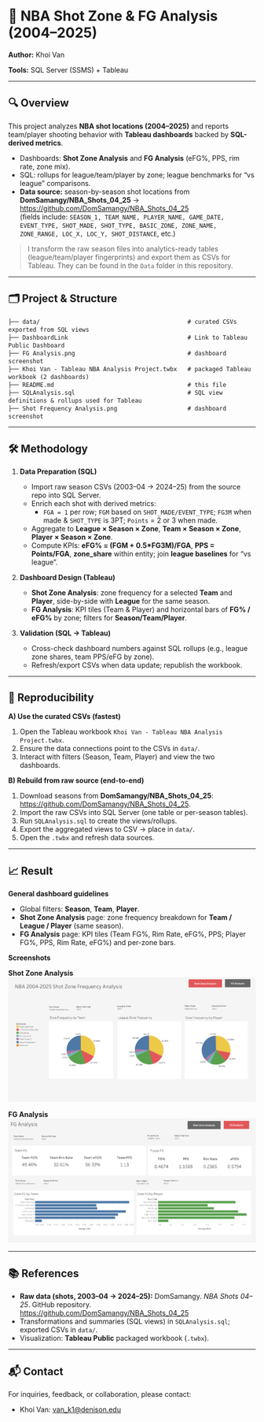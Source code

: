 # 🏀 NBA Shot Zone & FG Analysis (2004–2025)

**Author:** Khoi Van

**Tools:** SQL Server (SSMS) + Tableau

---

## 🔍 Overview
This project analyzes **NBA shot locations (2004–2025)** and reports team/player shooting behavior with **Tableau dashboards** backed by **SQL-derived metrics**.

- Dashboards: **Shot Zone Analysis** and **FG Analysis** (eFG%, PPS, rim rate, zone mix).
- SQL: rollups for league/team/player by zone; league benchmarks for “vs league” comparisons.
- **Data source:** season-by-season shot locations from  
  **DomSamangy/NBA_Shots_04_25** → <https://github.com/DomSamangy/NBA_Shots_04_25>  
  (fields include: `SEASON_1, TEAM_NAME, PLAYER_NAME, GAME_DATE, EVENT_TYPE, SHOT_MADE, SHOT_TYPE, BASIC_ZONE, ZONE_NAME, ZONE_RANGE, LOC_X, LOC_Y, SHOT_DISTANCE`, etc.)

> I transform the raw season files into analytics-ready tables (league/team/player fingerprints) and export them as CSVs for Tableau. They can be found in the `Data` folder in this repository.

---

## 🗂 Project & Structure
```
├── data/                                          # curated CSVs exported from SQL views
├── DashboardLink                                  # Link to Tableau Public Dashboard
├── FG Analysis.png                                # dashboard screenshot
├── Khoi Van - Tableau NBA Analysis Project.twbx   # packaged Tableau workbook (2 dashboards)
├── README.md                                      # this file
├── SQLAnalysis.sql                                # SQL view definitions & rollups used for Tableau
├── Shot Frequency Analysis.png                    # dashboard screenshot

```

---

## 🛠 Methodology
1. **Data Preparation (SQL)**
   - Import raw season CSVs (2003–04 → 2024–25) from the source repo into SQL Server.
   - Enrich each shot with derived metrics:
     - `FGA = 1` per row; `FGM` based on `SHOT_MADE/EVENT_TYPE`; `FG3M` when made & `SHOT_TYPE` is 3PT; `Points` = 2 or 3 when made.
   - Aggregate to **League × Season × Zone**, **Team × Season × Zone**, **Player × Season × Zone**.
   - Compute KPIs: **eFG% = (FGM + 0.5*FG3M)/FGA**, **PPS = Points/FGA**, **zone_share** within entity; join **league baselines** for “vs league”.

2. **Dashboard Design (Tableau)**
   - **Shot Zone Analysis**: zone frequency for a selected **Team** and **Player**, side-by-side with **League** for the same season.
   - **FG Analysis**: KPI tiles (Team & Player) and horizontal bars of **FG% / eFG%** by zone; filters for **Season/Team/Player**.

3. **Validation (SQL → Tableau)**
   - Cross-check dashboard numbers against SQL rollups (e.g., league zone shares, team PPS/eFG by zone).
   - Refresh/export CSVs when data update; republish the workbook.

---

## 🔁 Reproducibility

**A) Use the curated CSVs (fastest)**
1. Open the Tableau workbook `Khoi Van - Tableau NBA Analysis Project.twbx`.
2. Ensure the data connections point to the CSVs in `data/`.
3. Interact with filters (Season, Team, Player) and view the two dashboards.

**B) Rebuild from raw source (end-to-end)**
1. Download seasons from **DomSamangy/NBA_Shots_04_25**: <https://github.com/DomSamangy/NBA_Shots_04_25>.  
2. Import the raw CSVs into SQL Server (one table or per-season tables).  
3. Run `SQLAnalysis.sql` to create the views/rollups.  
4. Export the aggregated views to CSV → place in `data/`.  
5. Open the `.twbx` and refresh data sources.

---

## 📈 Result

**General dashboard guidelines**
- Global filters: **Season**, **Team**, **Player**.  
- **Shot Zone Analysis** page: zone frequency breakdown for **Team / League / Player** (same season).  
- **FG Analysis** page: KPI tiles (Team FG%, Rim Rate, eFG%, PPS; Player FG%, PPS, Rim Rate, eFG%) and per-zone bars.

**Screenshots**

**Shot Zone Analysis**  
![Shot Zone Analysis](Shot%20Frequency%20Analysis.png)

**FG Analysis**  
![FG Analysis](FG%20Analysis.png)

---

## 📚 References
- **Raw data (shots, 2003–04 → 2024–25):** DomSamangy. _NBA Shots 04–25_. GitHub repository.  
  <https://github.com/DomSamangy/NBA_Shots_04_25>  
- Transformations and summaries (SQL views) in `SQLAnalysis.sql`; exported CSVs in `data/`.  
- Visualization: **Tableau Public** packaged workbook (`.twbx`).

---

## 📬 Contact
For inquiries, feedback, or collaboration, please contact:
- Khoi Van: van_k1@denison.edu
